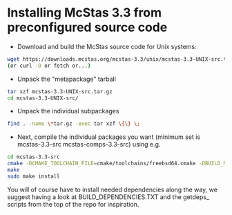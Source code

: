# Installing McStas 3.3 from preconfigured source code

* Download and build the McStas source code for Unix systems:
```bash
wget https://downloads.mcstas.org/mcstas-3.3/unix/mcstas-3.3-UNIX-src.tar.gz
(or curl -O or fetch or...)
```
* Unpack the "metapackage" tarball
```bash
tar xzf mcstas-3.3-UNIX-src.tar.gz
cd mcstas-3.3-UNIX-src/
```
* Unpack the individual subpackages
```bash
find . -name \*tar.gz -exec tar xzf \{\} \;
```
* Next, compile the individual packages you want (minimum set is mcstas-3.3-src mcstas-comps-3.3-src) using e.g.
```bash
cd mcstas-3.3-src
cmake -DCMAKE_TOOLCHAIN_FILE=cmake/toolchains/freebsd64.cmake -DBUILD_MCSTAS=1
make
sudo make install
```

You will of course have to install needed dependencies along the way, we suggest having a look at BUILD_DEPENDENCIES.TXT and the getdeps_ scripts from the top of the repo for inspiration.

